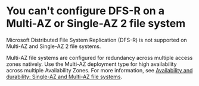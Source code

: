 # You can't configure DFS\-R on a Multi\-AZ or Single\-AZ 2 file system<a name="dfs-r"></a>

Microsoft Distributed File System Replication \(DFS\-R\) is not supported on Multi\-AZ and Single\-AZ 2 file systems\.

Multi\-AZ file systems are configured for redundancy across multiple access zones natively\. Use the Multi\-AZ deployment type for high availability across multiple Availability Zones\. For more information, see [Availability and durability: Single\-AZ and Multi\-AZ file systems](high-availability-multiAZ.md)\.